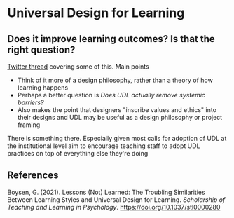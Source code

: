 <!--
 Copyright (C) 2023 David Jones
 
 This file is part of memex.
 
 memex is free software: you can redistribute it and/or modify
 it under the terms of the GNU General Public License as published by
 the Free Software Foundation, either version 3 of the License, or
 (at your option) any later version.
 
 memex is distributed in the hope that it will be useful,
 but WITHOUT ANY WARRANTY; without even the implied warranty of
 MERCHANTABILITY or FITNESS FOR A PARTICULAR PURPOSE.  See the
 GNU General Public License for more details.
 
 You should have received a copy of the GNU General Public License
 along with memex.  If not, see <http://www.gnu.org/licenses/>.
-->

# Universal Design for Learning



## Does it improve learning outcomes? Is that the right question? 

[Twitter thread](https://twitter.com/steph_moore/status/1661010641380065282) covering some of this.  Main points 

- Think of it more of a design philosophy, rather than a theory of how learning happens 
- Perhaps a better question is _Does UDL actually remove systemic barriers?_
- Also makes the point that designers "inscribe values and ethics" into their designs and UDL may be useful as a design philosophy or project framing

There is something there. Especially given most calls for adoption of UDL at the institutional level aim to encourage teaching staff to adopt UDL practices on top of everything else they're doing


## References

Boysen, G. (2021). Lessons (Not) Learned: The Troubling Similarities Between Learning Styles and Universal Design for Learning. *Scholarship of Teaching and Learning in Psychology*. <https://doi.org/10.1037/stl0000280>

